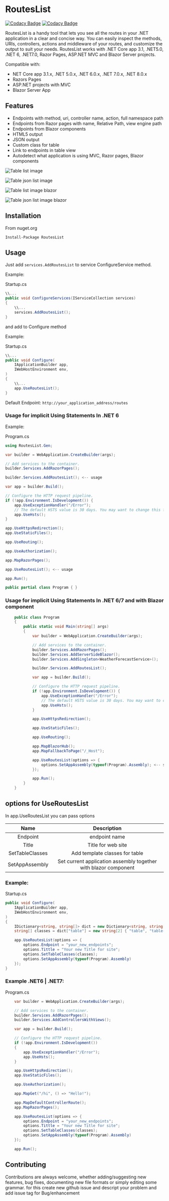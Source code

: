 # RoutesList

[![Codacy Badge](https://app.codacy.com/project/badge/Coverage/f784633bc28c46a1ad2e85bbadc448e1)](https://app.codacy.com/gh/JanoPL/Routeslist/dashboard?utm_source=gh&utm_medium=referral&utm_content=&utm_campaign=Badge_coverage)
[![Codacy Badge](https://app.codacy.com/project/badge/Grade/f784633bc28c46a1ad2e85bbadc448e1)](https://app.codacy.com/gh/JanoPL/Routeslist/dashboard?utm_source=gh&utm_medium=referral&utm_content=&utm_campaign=Badge_grade)

RoutesList is a handy tool that lets you see all the routes in your .NET application in a clear and concise way.
You can easily inspect the methods, URIs, controllers, actions and middleware of your routes,
and customize the output to suit your needs.
RoutesList works with .NET Core app 3.1, .NET5.0, .NET 6, .NET7.0, Razor Pages, ASP.NET MVC and Blazor Server projects.

Compatible with:

- NET Core app 3.1.x, .NET 5.0.x, .NET 6.0.x, .NET 7.0.x, .NET 8.0.x
- Razors Pages
- ASP.NET projects with MVC
- Blazor Server App

## Features

- Endpoints with method, uri, controller name, action, full namespace path
- Endpoints from Razor pages with name, Relative Path, view engine path
- Endpoints from Blazor components
- HTML5 output 
- JSON output
- Custom class for table
- Link to endpoints in table view
- Autodetect what application is using MVC, Razor pages, Blazor components

![Table list image](https://github.com/JanoPL/Routeslist/blob/master/Screenshots1.png?raw=true)

![Table json list image](https://github.com/JanoPL/Routeslist/blob/master/Screenshots2.png?raw=true)

![Table list image blazor](https://github.com/JanoPL/Routeslist/blob/master/Screenshots3.png?raw=true)

![Table json list image blazor](https://github.com/JanoPL/Routeslist/blob/master/Screenshots4.png?raw=true)

## Installation

From nuget.org

```shell
Install-Package RoutesList 
```

## Usage

Just add ```services.AddRoutesList``` to service ConfigureService method.

Example:

Startup.cs

```C#
\\...
public void ConfigureServices(IServiceCollection services)
{
    \\...
    services.AddRoutesList();
}
```

and add to Configure method

Example:

Startup.cs

```C#
\\...
public void Configure(
    IApplicationBuilder app,
    IWebHostEnvironment env,
)
{
    \\...
    app.UseRoutesList();
}
```

Default Endpoint: ```http://your_application_address/routes```

### Usage for implicit Using Statements In .NET 6

Example:

Program.cs

```C#
using RoutesList.Gen;

var builder = WebApplication.CreateBuilder(args);

// Add services to the container.
builder.Services.AddRazorPages();

builder.Services.AddRoutesList(); <-- usage

var app = builder.Build();

// Configure the HTTP request pipeline.
if (!app.Environment.IsDevelopment()) {
    app.UseExceptionHandler("/Error");
    // The default HSTS value is 30 days. You may want to change this for production scenarios, see https://aka.ms/aspnetcore-hsts.
    app.UseHsts();
}

app.UseHttpsRedirection();
app.UseStaticFiles();

app.UseRouting();

app.UseAuthorization();

app.MapRazorPages();

app.UseRoutesList(); <-- usage

app.Run();

public partial class Program { }
```

### Usage for implicit Using Statements In .NET 6/7 and with Blazor component

```C#
    public class Program
    {
        public static void Main(string[] args)
        {
            var builder = WebApplication.CreateBuilder(args);

            // Add services to the container.
            builder.Services.AddRazorPages();
            builder.Services.AddServerSideBlazor();
            builder.Services.AddSingleton<WeatherForecastService>();

            builder.Services.AddRoutesList();

            var app = builder.Build();

            // Configure the HTTP request pipeline.
            if (!app.Environment.IsDevelopment()) {
                app.UseExceptionHandler("/Error");
                // The default HSTS value is 30 days. You may want to change this for production scenarios, see https://aka.ms/aspnetcore-hsts.
                app.UseHsts();
            }

            app.UseHttpsRedirection();

            app.UseStaticFiles();

            app.UseRouting();

            app.MapBlazorHub();
            app.MapFallbackToPage("/_Host");

            app.UseRoutesList(options => {
                options.SetAppAssembly(typeof(Program).Assembly); <-- setup current application webassembly with blazor component
            });

            app.Run();
        }
    }
```

## options for UseRoutesList

In app.UseRoutesList you can pass options

|Name             | Description                                                     |
|:---------------:|:---------------------------------------------------------------:|
| Endpoint        | endpoint name                                                   |
| Title           | Title for web site                                              |
| SetTableClasses | Add template classes for table                                  |
| SetAppAssembly  | Set current application assembly together with blazor component |

### Example:
Startup.cs

```C#
public void Configure(
    IApplicationBuilder app,
    IWebHostEnvironment env,
)
{
    IDictionary<string, string[]> dict = new Dictionary<string, string[]>();
    string[] classes = dict["table"] = new string[2] { "table", "table-striped" };

    app.UseRoutesList(options => {
        options.Endpoint = "your_new_endpoints";
        options.Tittle = "Your new Title for site";
        options.SetTableClasses(classes);
        options.SetAppAssembly(typeof(Program).Assembly)
    });
}
```

### Example .NET6 | .NET7:
Program.cs

```C#
    var builder = WebApplication.CreateBuilder(args);

    // Add services to the container.
    builder.Services.AddRazorPages();
    builder.Services.AddControllersWithViews();

    var app = builder.Build();

    // Configure the HTTP request pipeline.
    if (!app.Environment.IsDevelopment())
    {
        app.UseExceptionHandler("/Error");
        app.UseHsts();
    }

    app.UseHttpsRedirection();
    app.UseStaticFiles();

    app.UseAuthorization();

    app.MapGet("/hi", () => "Hello!");

    app.MapDefaultControllerRoute();
    app.MapRazorPages();

    app.UseRoutesList(options => {
        options.Endpoint = "your_new_endpoints";
        options.Tittle = "Your new Title for site";
        options.SetTableClasses(classes);
        options.SetAppAssembly(typeof(Program).Assembly)
    });

    app.Run();
```

## Contributing

Contributions are always welcome, whether adding/suggesting new features, bug fixes, documenting new file formats or simply editing some grammar. for this create new github issue and descript your problem and add issue tag for Bug/enhancement
